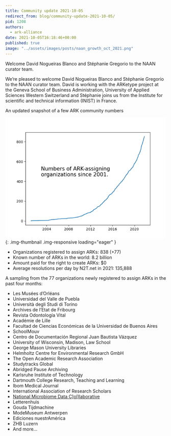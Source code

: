```yaml
---
title: Community update 2021-10-05
redirect_from: blog/community-update-2021-10-05/
pid: 1208
authors:
  - ark-alliance
date: 2021-10-05T16:18:46+00:00
published: true
image: "../assets/images/posts/naan_growth_oct_2021.png"
---
```


Welcome David Nogueiras Blanco and Stéphanie Gregorio to the
NAAN curator team.

<!--more-->

We’re pleased to welcome David Nogueiras Blanco and Stéphanie Gregorio to the
NAAN curator team. David is working with the ARKetype project at the Geneva
School of Business Administration, University of Applied Sciences Western
Switzerland and Stéphanie joins us from the Institute for scientific and
technical information (INIST) in France.

An updated snapshot of a few ARK community numbers

![chart of growth of ARK-assigning organizations since 2001]{: .img-thumbnail .img-responsive loading="eager" }

-   Organizations registered to assign ARKs: 838 (+77)
-   Known number of ARKs in the world: 8.2 billion
-   Amount paid for the right to create ARKs: $0
-   Average resolutions per day by N2T.net in 2021: 135,888

A sampling from the 77 organizations newly registered to assign ARKs in the
past four months:

-   Les Musées d’Orléans
-   Universidad del Valle de Puebla
-   Università degli Studi di Torino
-   Archives de l’Etat de Fribourg
-   Revista Odontología Vital
-   Académie de Lille
-   Facultad de Ciencias Económicas de la Universidad de Buenos Aires
-   SchoolMouv
-   Centro de Documentación Regional Juan Bautista Vázquez
-   University of Wisconsin, Madison, Law School
-   George Mason University Libraries
-   Helmholtz Centre for Environmental Research GmbH
-   The Open Academic Research Association
-   Studytracks Global
-   Abridged Pause Archiving
-   Karlsruhe Institute of Technology
-   Dartmouth College Research, Teaching and Learning
-   Ibom Medical Journal
-   International Association of Research Scholars
-   [National Microbiome Data C\]o\[llaborative][National Microbiome Data]
-   Letterenhuis
-   Gouda Tijdmachine
-   ModeMuseum Antwerpen
-   Ediciones nuestrAmérica
-   ZHB Luzern
-   And more…

[chart of growth of ARK-assigning organizations since 2001]: ../../assets/images/posts/naan_growth_oct_2021.png
[National Microbiome Data]: https://microbiomedata.org/
